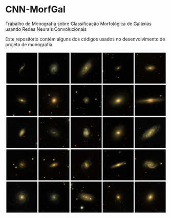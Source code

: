 # CNN-MorfGal
Trabalho de Monografia sobre Classificação Morfológica de Galáxias usando Redes Neurais Convolucionais

Este repositório contém alguns dos códigos usados no desenvolvimento de projeto de monografia.

![galaxias](galaxias.png?raw=true "galaxias")
